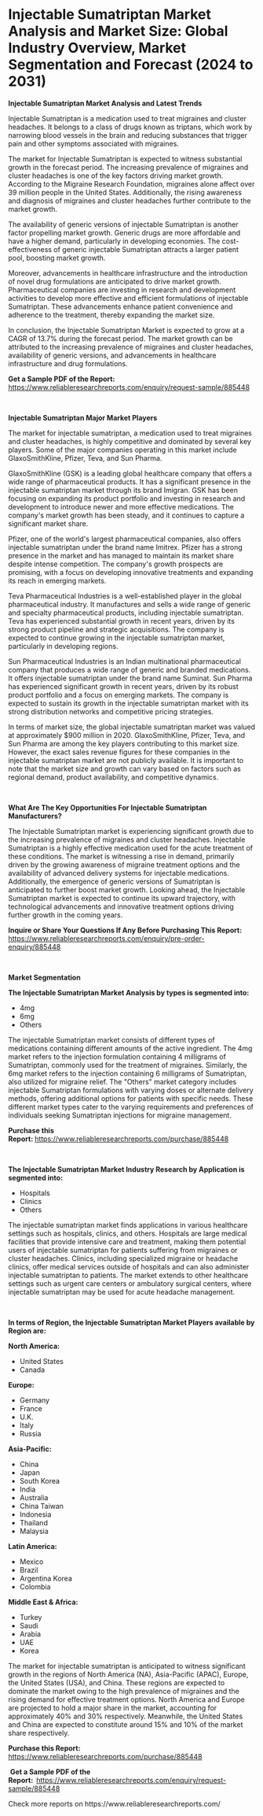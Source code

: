 <p><h1>Injectable Sumatriptan Market Analysis and Market Size: Global Industry Overview, Market Segmentation and Forecast (2024 to 2031)</h1></p><p><strong>Injectable Sumatriptan Market Analysis and Latest Trends</strong></p>
<p><p>Injectable Sumatriptan is a medication used to treat migraines and cluster headaches. It belongs to a class of drugs known as triptans, which work by narrowing blood vessels in the brain and reducing substances that trigger pain and other symptoms associated with migraines.</p><p>The market for Injectable Sumatriptan is expected to witness substantial growth in the forecast period. The increasing prevalence of migraines and cluster headaches is one of the key factors driving market growth. According to the Migraine Research Foundation, migraines alone affect over 39 million people in the United States. Additionally, the rising awareness and diagnosis of migraines and cluster headaches further contribute to the market growth.</p><p>The availability of generic versions of injectable Sumatriptan is another factor propelling market growth. Generic drugs are more affordable and have a higher demand, particularly in developing economies. The cost-effectiveness of generic injectable Sumatriptan attracts a larger patient pool, boosting market growth.</p><p>Moreover, advancements in healthcare infrastructure and the introduction of novel drug formulations are anticipated to drive market growth. Pharmaceutical companies are investing in research and development activities to develop more effective and efficient formulations of injectable Sumatriptan. These advancements enhance patient convenience and adherence to the treatment, thereby expanding the market size.</p><p>In conclusion, the Injectable Sumatriptan Market is expected to grow at a CAGR of 13.7% during the forecast period. The market growth can be attributed to the increasing prevalence of migraines and cluster headaches, availability of generic versions, and advancements in healthcare infrastructure and drug formulations.</p></p>
<p><strong>Get a Sample PDF of the Report:&nbsp;</strong> <a href="https://www.reliableresearchreports.com/enquiry/request-sample/885448">https://www.reliableresearchreports.com/enquiry/request-sample/885448</a></p>
<p>&nbsp;</p>
<p><strong>Injectable Sumatriptan Major Market Players</strong></p>
<p><p>The market for injectable sumatriptan, a medication used to treat migraines and cluster headaches, is highly competitive and dominated by several key players. Some of the major companies operating in this market include GlaxoSmithKline, Pfizer, Teva, and Sun Pharma.</p><p>GlaxoSmithKline (GSK) is a leading global healthcare company that offers a wide range of pharmaceutical products. It has a significant presence in the injectable sumatriptan market through its brand Imigran. GSK has been focusing on expanding its product portfolio and investing in research and development to introduce newer and more effective medications. The company's market growth has been steady, and it continues to capture a significant market share.</p><p>Pfizer, one of the world's largest pharmaceutical companies, also offers injectable sumatriptan under the brand name Imitrex. Pfizer has a strong presence in the market and has managed to maintain its market share despite intense competition. The company's growth prospects are promising, with a focus on developing innovative treatments and expanding its reach in emerging markets.</p><p>Teva Pharmaceutical Industries is a well-established player in the global pharmaceutical industry. It manufactures and sells a wide range of generic and specialty pharmaceutical products, including injectable sumatriptan. Teva has experienced substantial growth in recent years, driven by its strong product pipeline and strategic acquisitions. The company is expected to continue growing in the injectable sumatriptan market, particularly in developing regions.</p><p>Sun Pharmaceutical Industries is an Indian multinational pharmaceutical company that produces a wide range of generic and branded medications. It offers injectable sumatriptan under the brand name Suminat. Sun Pharma has experienced significant growth in recent years, driven by its robust product portfolio and a focus on emerging markets. The company is expected to sustain its growth in the injectable sumatriptan market with its strong distribution networks and competitive pricing strategies.</p><p>In terms of market size, the global injectable sumatriptan market was valued at approximately $900 million in 2020. GlaxoSmithKline, Pfizer, Teva, and Sun Pharma are among the key players contributing to this market size. However, the exact sales revenue figures for these companies in the injectable sumatriptan market are not publicly available. It is important to note that the market size and growth can vary based on factors such as regional demand, product availability, and competitive dynamics.</p></p>
<p>&nbsp;</p>
<p><strong>What Are The Key Opportunities For Injectable Sumatriptan Manufacturers?</strong></p>
<p><p>The Injectable Sumatriptan market is experiencing significant growth due to the increasing prevalence of migraines and cluster headaches. Injectable Sumatriptan is a highly effective medication used for the acute treatment of these conditions. The market is witnessing a rise in demand, primarily driven by the growing awareness of migraine treatment options and the availability of advanced delivery systems for injectable medications. Additionally, the emergence of generic versions of Sumatriptan is anticipated to further boost market growth. Looking ahead, the Injectable Sumatriptan market is expected to continue its upward trajectory, with technological advancements and innovative treatment options driving further growth in the coming years.</p></p>
<p><strong>Inquire or Share Your Questions If Any Before Purchasing This Report:</strong> <a href="https://www.reliableresearchreports.com/enquiry/pre-order-enquiry/885448">https://www.reliableresearchreports.com/enquiry/pre-order-enquiry/885448</a></p>
<p>&nbsp;</p>
<p><strong>Market Segmentation</strong></p>
<p><strong>The Injectable Sumatriptan Market Analysis by types is segmented into:</strong></p>
<p><ul><li>4mg</li><li>6mg</li><li>Others</li></ul></p>
<p><p>The injectable Sumatriptan market consists of different types of medications containing different amounts of the active ingredient. The 4mg market refers to the injection formulation containing 4 milligrams of Sumatriptan, commonly used for the treatment of migraines. Similarly, the 6mg market refers to the injection containing 6 milligrams of Sumatriptan, also utilized for migraine relief. The "Others" market category includes injectable Sumatriptan formulations with varying doses or alternate delivery methods, offering additional options for patients with specific needs. These different market types cater to the varying requirements and preferences of individuals seeking Sumatriptan injections for migraine management.</p></p>
<p><strong>Purchase this Report:&nbsp;</strong><a href="https://www.reliableresearchreports.com/purchase/885448">https://www.reliableresearchreports.com/purchase/885448</a></p>
<p>&nbsp;</p>
<p><strong>The Injectable Sumatriptan Market Industry Research by Application is segmented into:</strong></p>
<p><ul><li>Hospitals</li><li>Clinics</li><li>Others</li></ul></p>
<p><p>The injectable sumatriptan market finds applications in various healthcare settings such as hospitals, clinics, and others. Hospitals are large medical facilities that provide intensive care and treatment, making them potential users of injectable sumatriptan for patients suffering from migraines or cluster headaches. Clinics, including specialized migraine or headache clinics, offer medical services outside of hospitals and can also administer injectable sumatriptan to patients. The market extends to other healthcare settings such as urgent care centers or ambulatory surgical centers, where injectable sumatriptan may be used for acute headache management.</p></p>
<p>&nbsp;</p>
<p><strong>In terms of Region, the Injectable Sumatriptan Market Players available by Region are:</strong></p>
<p>
    <p> <strong> North America: </strong>
        <ul>
            <li>United States</li>
            <li>Canada</li>
        </ul>
        </p> 
    <p> <strong> Europe: </strong>
        <ul>
            <li>Germany</li>
            <li>France</li>
            <li>U.K.</li>
            <li>Italy</li>
            <li>Russia</li>
        </ul>
        </p> 
    <p> <strong> Asia-Pacific: </strong>
        <ul>
            <li>China</li>
            <li>Japan</li>
            <li>South Korea</li>
            <li>India</li>
            <li>Australia</li>
            <li>China Taiwan</li>
            <li>Indonesia</li>
            <li>Thailand</li>
            <li>Malaysia</li>
        </ul>
        </p> 
    <p> <strong> Latin America: </strong>
        <ul>
            <li>Mexico</li>
            <li>Brazil</li>
            <li>Argentina Korea</li>
            <li>Colombia</li>
        </ul>
        </p> 
    <p> <strong> Middle East & Africa: </strong>
        <ul>
            <li>Turkey</li>
            <li>Saudi</li>
            <li>Arabia</li>
            <li>UAE</li>
            <li>Korea</li>
        </ul>
    </p>
    </p>
<p><p>The market for injectable sumatriptan is anticipated to witness significant growth in the regions of North America (NA), Asia-Pacific (APAC), Europe, the United States (USA), and China. These regions are expected to dominate the market owing to the high prevalence of migraines and the rising demand for effective treatment options. North America and Europe are projected to hold a major share in the market, accounting for approximately 40% and 30% respectively. Meanwhile, the United States and China are expected to constitute around 15% and 10% of the market share respectively.</p></p>
<p><strong>Purchase this Report: </strong><a href="https://www.reliableresearchreports.com/purchase/885448">https://www.reliableresearchreports.com/purchase/885448</a></p>
<p>&nbsp;<strong>Get a Sample PDF of the Report:&nbsp;&nbsp;</strong><a href="https://www.reliableresearchreports.com/enquiry/request-sample/885448">https://www.reliableresearchreports.com/enquiry/request-sample/885448</a></p>
<p><strong></strong></p>
<p>Check more reports on https://www.reliableresearchreports.com/</p>